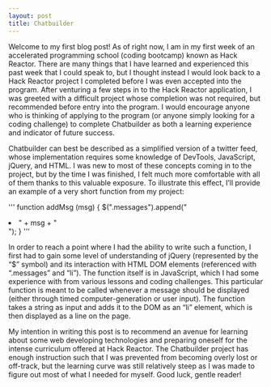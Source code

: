 ```yaml
---
layout: post
title: Chatbuilder
---
```


Welcome to my first blog post! As of right now, I am in my first week of an accelerated programming school (coding bootcamp) known as Hack Reactor. There are many things that I have learned and experienced this past week that I could speak to, but I thought instead I would look back to a Hack Reactor project I completed before I was even accepted into the program. After venturing a few steps in to the Hack Reactor application, I was greeted with a difficult project whose completion was not required, but recommended before entry into the program. I would encourage anyone who is thinking of applying to the program (or anyone simply looking for a coding challenge) to complete Chatbuilder as both a learning experience and indicator of future success.

Chatbuilder can best be described as a simplified version of a twitter feed, whose implementation requires some knowledge of DevTools, JavaScript, jQuery, and HTML. I was new to most of these concepts coming in to the project, but by the time I was finished, I felt much more comfortable with all of them thanks to this valuable exposure. To illustrate this effect, I’ll provide an example of a very short function from my project:

'''
function addMsg (msg) {
  $(".messages").append("<li>" + msg + "</li>");
}
'''

In order to reach a point where I had the ability to write such a function, I first had to gain some level of understanding of jQuery (represented by the “$” symbol) and its interaction with HTML DOM elements (referenced with “.messages” and “li”). The function itself is in JavaScript, which I had some experience with from various lessons and coding challenges. This particular function is meant to be called whenever a message should be displayed (either through timed computer-generation or user input). The function takes a string as input and adds it to the DOM as an “li” element, which is then displayed as a line on the page.

My intention in writing this post is to recommend an avenue for learning about some web developing technologies and preparing oneself for the intense curriculum offered at Hack Reactor. The Chatbuilder project has enough instruction such that I was prevented from becoming overly lost or off-track, but the learning curve was still relatively steep as I was made to figure out most of what I needed for myself. Good luck, gentle reader!

<!-- ![_config.yml]({{ site.baseurl }}/images/config.png) -->
